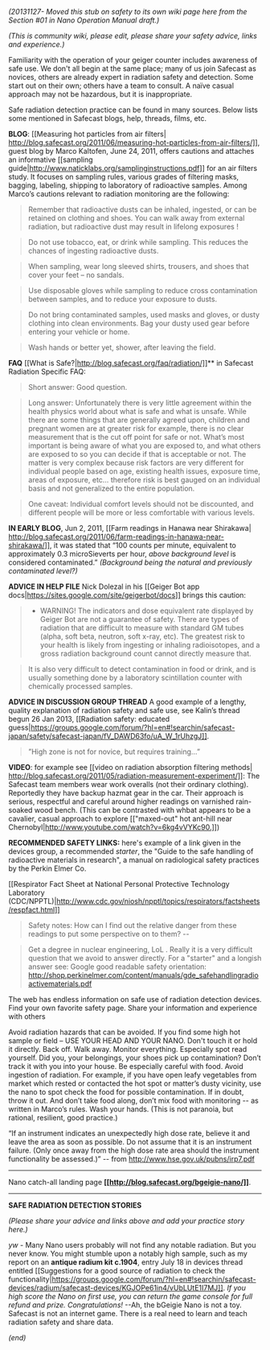 *(20131127- Moved this stub on safety to its own wiki page here from the Section #01 in Nano Operation Manual draft.)*

*(This is community wiki, please edit, please share your safety advice, links and experience.)* 

Familiarity with the operation of your geiger counter includes awareness of safe use.  We don't all begin at the same place; many of us join Safecast as novices, others are already expert in radiation safety and detection. Some start out on their own; others have a team to consult. A naïve casual approach may not be hazardous, but it is inappropriate. 

Safe radiation detection practice can be found in many sources. Below lists some mentioned in Safecast blogs, help, threads, films, etc.

**BLOG**: [[Measuring hot particles from air filters| http://blog.safecast.org/2011/06/measuring-hot-particles-from-air-filters/]], guest blog by Marco Kaltofen, June 24, 2011, offers cautions and attaches an informative [[sampling guide|http://www.naticklabs.org/samplinginstructions.pdf]] for an air filters study. It focuses on sampling rules, various grades of filtering masks, bagging, labeling, shipping to laboratory of radioactive samples. Among Marco’s cautions relevant to radiation monitoring are the following: 

>Remember that radioactive dusts can be inhaled, ingested, or can be retained on clothing and shoes. You can walk away from external radiation, but radioactive dust may result in lifelong exposures !

>Do not use tobacco, eat, or drink while sampling. This reduces the chances of ingesting radioactive dusts. 

>When sampling, wear long sleeved shirts, trousers, and shoes that cover your feet – no sandals. 

>Use disposable gloves while sampling to reduce cross contamination between samples, and to reduce your exposure to dusts. 

>Do not bring contaminated samples, used masks and gloves, or dusty clothing into clean environments. Bag your dusty used gear before entering your vehicle or home. 

>Wash hands or better yet, shower, after leaving the field. 


**FAQ** [[What is Safe?|http://blog.safecast.org/faq/radiation/]]** in Safecast Radiation Specific FAQ:

>Short answer: Good question. 

>Long answer: Unfortunately there is very little agreement within the health physics world about what is safe and what is unsafe. While there are some things that are generally agreed upon, children and pregnant women are at greater risk for example, there is no clear measurement that is the cut off point for safe or not. What’s most important is being aware of what you are exposed to, and what others are exposed to so you can decide if that is acceptable or not. The matter is very complex because risk factors are very different for individual people based on age, existing health issues, exposure time, areas of exposure, etc… therefore risk is best gauged on an individual basis and not generalized to the entire population.

>One caveat: Individual comfort levels should not be discounted, and different people will be more or less comfortable with various levels.

**IN EARLY BLOG**, Jun 2, 2011, [[Farm readings in Hanawa near Shirakawa| http://blog.safecast.org/2011/06/farm-readings-in-hanawa-near-shirakawa/]], it was stated that “100 counts per minute, equivalent to approximately 0.3 microSieverts per hour, *above background level* is considered contaminated.” *(Background being the natural and previously contaminated level?)*

**ADVICE IN HELP FILE** Nick Dolezal in his [[Geiger Bot app docs|https://sites.google.com/site/geigerbot/docs]] brings this caution: 

>* WARNING! The indicators and dose equivalent rate displayed by Geiger Bot are not a guarantee of safety. There are types of radiation that are difficult to measure with standard GM tubes (alpha, soft beta, neutron, soft x-ray, etc). The greatest risk to your health is likely from ingesting or inhaling radioisotopes, and a gross radiation background count cannot directly measure that.

>It is also very difficult to detect contamination in food or drink, and is usually something done by a laboratory scintillation counter with chemically processed samples.

**ADVICE IN DISCUSSION GROUP THREAD** A good example of a lengthy, quality explanation of radiation safety and safe use, see Kalin’s thread begun 26 Jan 2013, [[Radiation safety: educated guess|https://groups.google.com/forum/?hl=en#!searchin/safecast-japan/safety/safecast-japan/fV_DAWD63fo/uA_W_1rUhzgJ]].

>”High zone is not for novice, but requires training…”

**VIDEO**: for example see [[video on radiation absorption filtering methods| http://blog.safecast.org/2011/05/radiation-measurement-experiment/]]: The Safecast team members wear work overalls  (not their ordinary clothing). Reportedly they have backup hazmat gear in the car. Their approach is serious, respectful and careful around higher readings on varnished rain-soaked wood bench. (This can be contrasted with whbat appears to be a cavalier, casual approach to explore [["maxed-out" hot ant-hill near Chernobyl|http://www.youtube.com/watch?v=6kg4vVYKc90.]])

**RECOMMENDED SAFETY LINKS:** here's example of a link given in the devices group, a recommended *starter*, the "Guide to the safe handling of radioactive materials in research", a manual on radiological safety practices by the Perkin Elmer Co.

[[Respirator Fact Sheet at National Personal Protective Technology Laboratory (CDC/NPPTL)|http://www.cdc.gov/niosh/npptl/topics/respirators/factsheets/respfact.html]]

> Safety notes: How can I find out the relative danger from these readings to put some perspective on to them?   -- 

> Get a degree in nuclear engineering, LoL . Really it is a very difficult question that we avoid to answer directly. For a "starter" and a longish answer see: Google good readable safety orientation: http://shop.perkinelmer.com/content/manuals/gde_safehandlingradioactivematerials.pdf

The web has endless information on safe use of radiation detection devices. Find your own favorite safety page. Share your information and experience with others

Avoid radiation hazards that can be avoided. If you find some high hot sample or field – USE YOUR HEAD AND YOUR NANO. Don't touch it or hold it directly. Back off. Walk away. Monitor everything. Especially spot read yourself. Did you, your belongings, your shoes pick up contamination? Don’t track it with you into your house. Be especially careful with food. Avoid ingestion of radiation. For example, if you have open leafy vegetables from market which rested or contacted the hot spot or matter’s dusty vicinity, use the nano to spot check the food for possible contamination. If in doubt, throw it out. And don’t take food along, don’t mix food with monitoring -- as written in Marco’s rules. Wash your hands. (This is not paranoia, but rational, resilient, good practice.)

“If an instrument indicates an unexpectedly high dose rate, believe it and leave the area as soon as possible. Do not assume that it is an instrument failure. (Only once away from the high dose rate area should the instrument functionality be assessed.)” -- from http://www.hse.gov.uk/pubns/irp7.pdf 

---

Nano catch-all landing page **[[http://blog.safecast.org/bgeigie-nano/]]**.

***

**SAFE RADIATION DETECTION STORIES**

*(Please share your advice and links above and add your practice story here.)* 

*yw* - Many Nano users probably will not find any notable radiation. But you never know. You might stumble upon a notably high sample, such as my report on an **antique radium kit c.1904**, entry July 18 in devices thread entitled [[Suggestions for a good source of radiation to check the functionality|https://groups.google.com/forum/?hl=en#!searchin/safecast-devices/radium/safecast-devices/KGJOPe61in4/vUbLUtE1I7MJ]]. *If you high score the Nano on first use, you can return the game console for full refund and prize. Congratulations!* --Ah, the bGeigie Nano is not a toy. Safecast is not an internet game. There is a real need to learn and teach radiation safety and share data.


*(end)*